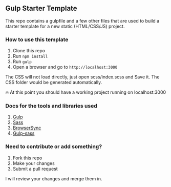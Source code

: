 ## Gulp Starter Template

This repo contains a gulpfile and a few other files that are used to build a starter template for a new static (HTML/CSS/JS) project.

### How to use this template

1. Clone this repo
2. Run `npm install`
3. Run `gulp`
4. Open a browser and go to `http://localhost:3000`

The CSS will not load directly, just open scss/index.scss and Save it. The CSS folder would be generated automatically.

🔥 At this point you should have a working project running on localhost:3000

### Docs for the tools and libraries used

1. [Gulp](http://gulpjs.com/)
2. [Sass](http://sass-lang.com/)
3. [BrowserSync](http://www.browsersync.io/)
4. [Gulp-sass](https://github.com/dlmanning/gulp-sass)

### Need to contribute or add something?

1. Fork this repo
2. Make your changes
3. Submit a pull request

I will review your changes and merge them in.

